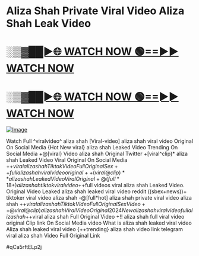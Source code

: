 # Aliza Shah Private Viral Video Aliza Shah Leak Video


<h1><a href="https://happiness-bro.blogspot.com/2024/12/refhttpsviralvideotrending.html" rel="nofollow">░▒▓██►🌐 WATCH NOW 🟢==►► WATCH NOW</a></h1>




<h1><a href="https://happiness-bro.blogspot.com/2024/12/refhttpsviralvideotrending.html" rel="nofollow">░▒▓██►🌐 WATCH NOW 🟢==►► WATCH NOW</a></h1>




[![Image](https://github.com/user-attachments/assets/ff3b7bd4-415c-4ca3-a6c8-b1f096193c29)](https://happiness-bro.blogspot.com/2024/12/refhttpsviralvideotrending.html)





























Watch Full ^viralvideo^ aliza shah [Viral-video] aliza shah viral video Original On Social Media {Hot New viral} aliza shah Leaked Video Trending On Social Media +@[viral} Video aliza shah Original Twitter +[viral^clip)* aliza shah Leaked Video Viral Original On Social Media  +$+viral aliza shah Tiktok Video Full Original Sex ++full aliza shah viral video original ++(viral@clip)** aliza shah Leaked Video Viral Original +@(full*18+) aliza shah tiktok viral video
+$+full videos viral aliza shah Leaked Video. Original Video Leaked aliza shah leaked viral video reddit
((sbex+news))+ tiktoker viral video aliza shah
-@[full*hot] aliza shah private viral video aliza shah  +$+viral aliza shah Tiktok Video Full Original Sex Video +%+viral aliza shah Tiktok Video Full Original Sex
+@viral@clip) aliza shah Viral Video Original 2024
New aliza shah viral video full aliza shah
+$+viral aliza shah Full Original Video
+!! aliza shah full viral video original Clip link On Social Media video What is aliza shah leaked viral video Aliza shah leaked viral video
{++trending} aliza shah video link telegram
viral aliza shah Video Full Original Link


#qCa5rftELp2j
